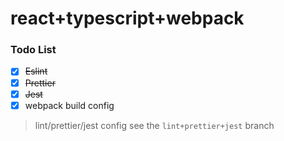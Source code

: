 # react+typescript+webpack

### Todo List

- [x] ~~Eslint~~
- [x] ~~Prettier~~
- [x] ~~Jest~~
- [x] webpack build config

> lint/prettier/jest config see the `lint+prettier+jest` branch
